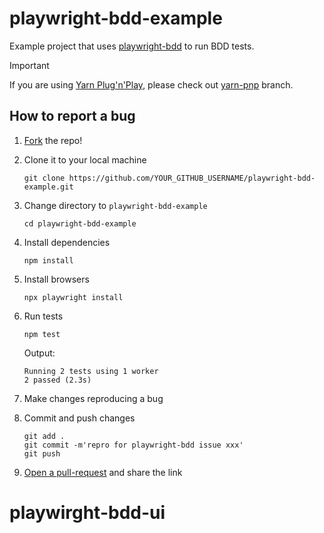 # playwright-bdd-example

Example project that uses [playwright-bdd](https://github.com/vitalets/playwright-bdd) to run BDD tests.

> [!IMPORTANT]
> If you are using [Yarn Plug'n'Play](https://yarnpkg.com/features/pnp), please check out [yarn-pnp](https://github.com/vitalets/playwright-bdd-example/tree/yarn-pnp) branch. 

## How to report a bug

1. [Fork](https://github.com/vitalets/playwright-bdd-example/fork) the repo!
2. Clone it to your local machine

   ```
   git clone https://github.com/YOUR_GITHUB_USERNAME/playwright-bdd-example.git
   ```

3. Change directory to `playwright-bdd-example`

   ```
   cd playwright-bdd-example
   ```

4. Install dependencies

   ```
   npm install
   ```

5. Install browsers

   ```
   npx playwright install
   ```

6. Run tests

   ```
   npm test
   ```

   Output:

   ```
   Running 2 tests using 1 worker
   2 passed (2.3s)
   ```

7. Make changes reproducing a bug

8. Commit and push changes
   ```
   git add .
   git commit -m'repro for playwright-bdd issue xxx'
   git push
   ```
9. [Open a pull-request](https://github.com/vitalets/playwright-bdd-example/pulls) and share the link
# playwirght-bdd-ui
